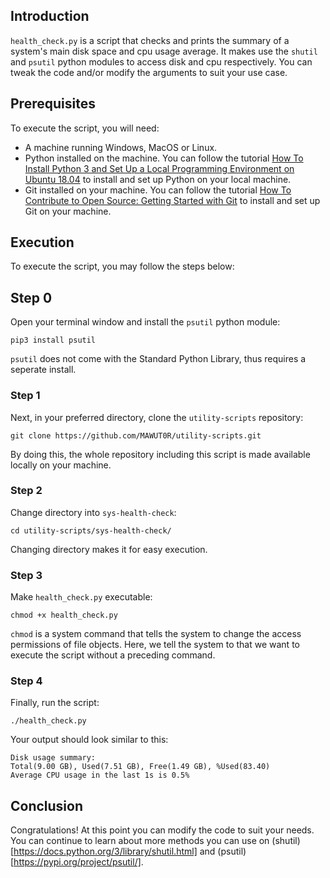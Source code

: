 ## Introduction
`health_check.py` is a script that checks and prints the summary of a system's main disk space and cpu usage average. It makes use the `shutil` and `psutil` python modules to access disk and cpu respectively. You can tweak the code and/or modify the arguments to suit your use case.

## Prerequisites
To execute the script, you will need:
- A machine running Windows, MacOS or Linux.
- Python installed on the machine. You can follow the tutorial [How To Install Python 3 and Set Up a Local Programming Environment on Ubuntu 18.04](https://www.digitalocean.com/community/tutorials/how-to-install-python-3-and-set-up-a-local-programming-environment-on-ubuntu-18-04) to install and set up Python on your local machine.
- Git installed on your machine. You can follow the tutorial [How To Contribute to Open Source: Getting Started with Git](https://www.digitalocean.com/community/tutorials/how-to-contribute-to-open-source-getting-started-with-git) to install and set up Git on your machine.

## Execution
To execute the script, you may follow the steps below:

## Step 0
Open your terminal window and install the `psutil` python module:
```
pip3 install psutil
```
`psutil` does not come with the Standard Python Library, thus requires a seperate install.

### Step 1
Next, in your preferred directory, clone the `utility-scripts` repository:
```
git clone https://github.com/MAWUT0R/utility-scripts.git
```
By doing this, the whole repository including this script is made available locally on your machine.

### Step 2
Change directory into `sys-health-check`:
```
cd utility-scripts/sys-health-check/
```
Changing directory makes it for easy execution.

### Step 3
Make `health_check.py` executable:
```
chmod +x health_check.py
```
`chmod` is a system command that tells the system to change the access permissions of file objects. Here, we tell the system to that we want to execute the script without a preceding command.

### Step 4
Finally, run the script:
```
./health_check.py
```
Your output should look similar to this:
```
Disk usage summary:
Total(9.00 GB), Used(7.51 GB), Free(1.49 GB), %Used(83.40)
Average CPU usage in the last 1s is 0.5%
```

## Conclusion
Congratulations! At this point you can modify the code to suit your needs. You can continue to learn about more methods you can use on (shutil)[https://docs.python.org/3/library/shutil.html] and (psutil)[https://pypi.org/project/psutil/].